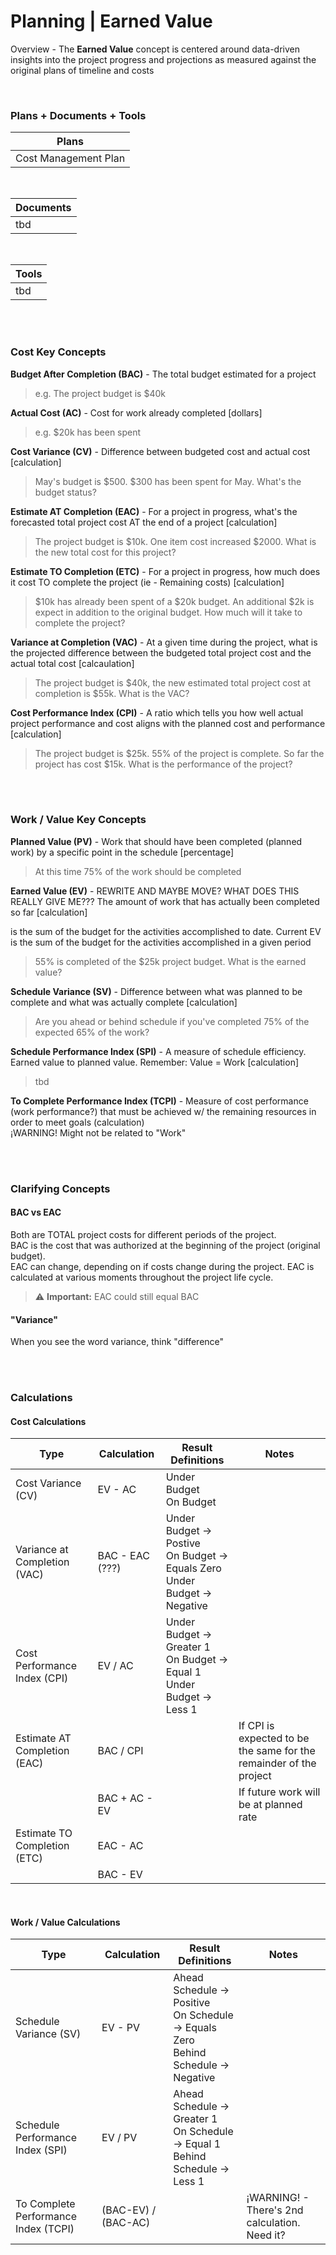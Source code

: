 # Planning | Earned Value

Overview - The **Earned Value** concept is centered around data-driven insights into the project progress and projections as measured against the original plans of timeline and costs

<br>

### Plans + Documents + Tools

| Plans                |
| -------------------- |
| Cost Management Plan |

<br>

| Documents |
| --------- |
| tbd       |

<br>

| Tools |
| ----- |
| tbd   |

<br><br>

### Cost Key Concepts

**Budget After Completion (BAC)** - The total budget estimated for a project

> e.g. The project budget is $40k

**Actual Cost (AC)** - Cost for work already completed [dollars]

> e.g. $20k has been spent

**Cost Variance (CV)** - Difference between budgeted cost and actual cost [calculation]

> May's budget is $500. $300 has been spent for May. What's the budget status?

**Estimate AT Completion (EAC)** - For a project in progress, what's the forecasted total project cost AT the end of a project [calculation]

> The project budget is $10k. One item cost increased $2000. What is the new total cost for this project?

**Estimate TO Completion (ETC)** - For a project in progress, how much does it cost TO complete the project (ie - Remaining costs) [calculation]

> $10k has already been spent of a $20k budget. An additional $2k is expect in addition to the original budget. How much will it take to complete the project?

**Variance at Completion (VAC)** - At a given time during the project, what is the projected difference between the budgeted total project cost and the actual total cost [calcaulation]

> The project budget is $40k, the new estimated total project cost at completion is $55k. What is the VAC?

**Cost Performance Index (CPI)** - A ratio which tells you how well actual project performance and cost aligns with the planned cost and performance [calculation]

> The project budget is $25k. 55% of the project is complete. So far the project has cost $15k. What is the performance of the project?

<br><br>

### Work / Value Key Concepts

**Planned Value (PV)** - Work that should have been completed (planned work) by a specific point in the schedule [percentage]

> At this time 75% of the work should be completed

**Earned Value (EV)** - REWRITE AND MAYBE MOVE? WHAT DOES THIS REALLY GIVE ME??? The amount of work that has actually been completed so far [calculation]

is the sum of the budget for the activities accomplished to date. Current EV is the sum of the budget for the activities accomplished in a given period

> 55% is completed of the $25k project budget. What is the earned value?

**Schedule Variance (SV)** - Difference between what was planned to be complete and what was actually complete [calculation]

> Are you ahead or behind schedule if you've completed 75% of the expected 65% of the work?

**Schedule Performance Index (SPI)** - A measure of schedule efficiency. Earned value to planned value. Remember: Value = Work [calculation]

> tbd

**To Complete Performance Index (TCPI)** - Measure of cost performance (work performance?) that must be achieved w/ the remaining resources in order to meet goals (calculation)  
¡WARNING! Might not be related to "Work"

<br><br>

### Clarifying Concepts

#### BAC vs EAC

Both are TOTAL project costs for different periods of the project.  
BAC is the cost that was authorized at the beginning of the project (original budget).  
EAC can change, depending on if costs change during the project. EAC is calculated at various moments throughout the project life cycle.

> :warning: **Important:** EAC could still equal BAC

#### "Variance"

When you see the word variance, think "difference"

<br><br>

### Calculations

#### Cost Calculations

| Type                         | Calculation     | Result Definitions                                                              | Notes                                                              |
| ---------------------------- | --------------- | ------------------------------------------------------------------------------- | ------------------------------------------------------------------ |
| Cost Variance (CV)           | EV - AC         | Under Budget<br>On Budget                                                       |                                                                    |
| Variance at Completion (VAC) | BAC - EAC (???) | Under Budget -> Postive<br>On Budget -> Equals Zero<br>Under Budget -> Negative |                                                                    |
| Cost Performance Index (CPI) | EV / AC         | Under Budget -> Greater 1<br>On Budget -> Equal 1<br>Under Budget -> Less 1     |                                                                    |
| Estimate AT Completion (EAC) | BAC / CPI       |                                                                                 | If CPI is expected to be the same for the remainder of the project |
|                              | BAC + AC - EV   |                                                                                 | If future work will be at planned rate                             |
| Estimate TO Completion (ETC) | EAC - AC        |                                                                                 |                                                                    |
|                              | BAC - EV        |                                                                                 |                                                                    |

<br>

#### Work / Value Calculations

| Type                                 | Calculation         | Result Definitions                                                                      | Notes                                         |
| ------------------------------------ | ------------------- | --------------------------------------------------------------------------------------- | --------------------------------------------- |
| Schedule Variance (SV)               | EV - PV             | Ahead Schedule -> Positive<br>On Schedule -> Equals Zero<br>Behind Schedule -> Negative |                                               |
| Schedule Performance Index (SPI)     | EV / PV             | Ahead Schedule -> Greater 1<br>On Schedule -> Equal 1<br>Behind Schedule -> Less 1      |                                               |
| To Complete Performance Index (TCPI) | (BAC-EV) / (BAC-AC) |                                                                                         | ¡WARNING! - There's 2nd calculation. Need it? |
